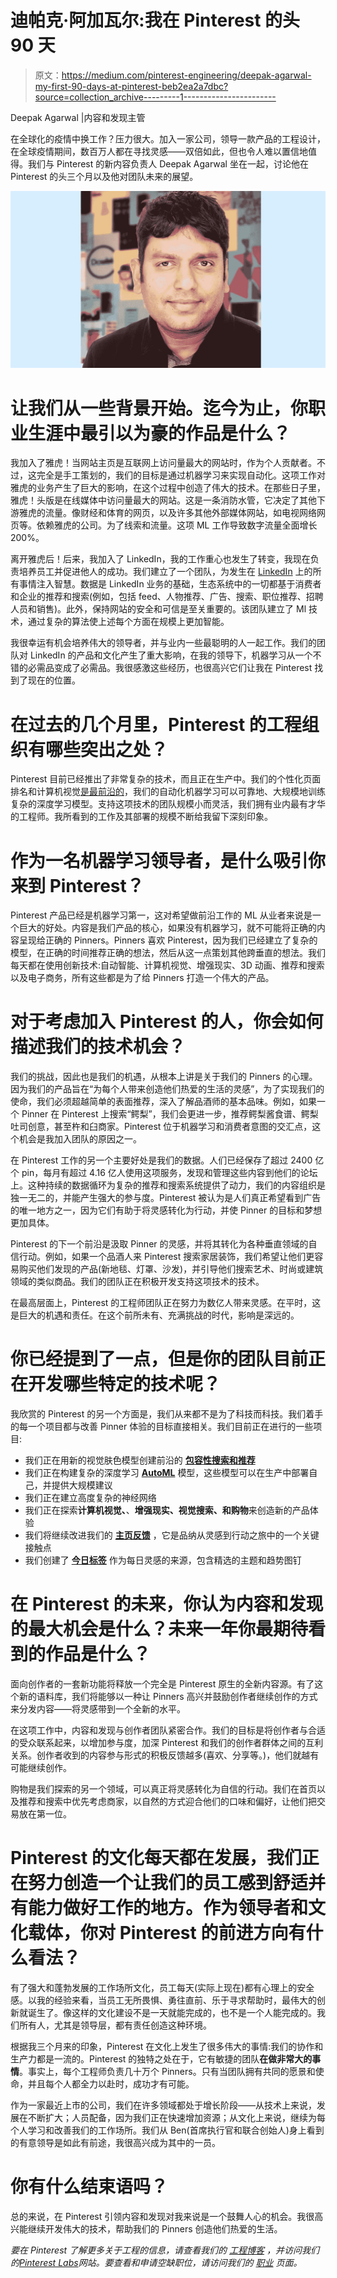 # 迪帕克·阿加瓦尔:我在 Pinterest 的头 90 天

> 原文：<https://medium.com/pinterest-engineering/deepak-agarwal-my-first-90-days-at-pinterest-beb2ea2a7dbc?source=collection_archive---------1----------------------->

Deepak Agarwal |内容和发现主管

在全球化的疫情中换工作？压力很大。加入一家公司，领导一款产品的工程设计，在全球疫情期间，数百万人都在寻找灵感——双倍如此，但也令人难以置信地值得。我们与 Pinterest 的新内容负责人 Deepak Agarwal 坐在一起，讨论他在 Pinterest 的头三个月以及他对团队未来的展望。

![](img/a35568201feca1031eb14a62e3ac6e90.png)

# **让我们从一些背景开始。迄今为止，你职业生涯中最引以为豪的作品是什么？**

我加入了雅虎！当网站主页是互联网上访问量最大的网站时，作为个人贡献者。不过，这完全是手工策划的，我们的目标是通过机器学习来实现自动化。这项工作对雅虎的业务产生了巨大的影响，在这个过程中创造了伟大的技术。在那些日子里，雅虎！头版是在线媒体中访问量最大的网站。这是一条消防水管，它决定了其他下游雅虎的流量。像财经和体育的网页，以及许多其他外部媒体网站，如电视网络网页等。依赖雅虎的公司。为了线索和流量。这项 ML 工作导致数字流量全面增长 200%。

离开雅虎后！后来，我加入了 LinkedIn，我的工作重心也发生了转变，我现在负责培养员工并促进他人的成功。我们建立了一个团队，为发生在 [LinkedIn](https://twimlai.com/twiml-talk-305-live-from-twimlcon-encoding-company-culture-in-applied-ai-systems/) 上的所有事情注入智慧。数据是 LinkedIn 业务的基础，生态系统中的一切都基于消费者和企业的推荐和搜索(例如，包括 feed、人物推荐、广告、搜索、职位推荐、招聘人员和销售)。此外，保持网站的安全和可信是至关重要的。该团队建立了 Ml 技术，通过复杂的算法使上述每个方面在规模上更加智能。

我很幸运有机会培养伟大的领导者，并与业内一些最聪明的人一起工作。我们的团队对 LinkedIn 的产品和文化产生了重大影响，在我的领导下，机器学习从一个不错的必需品变成了必需品。我很感激这些经历，也很高兴它们让我在 Pinterest 找到了现在的位置。

# **在过去的几个月里，Pinterest 的工程组织有哪些突出之处？**

Pinterest 目前已经推出了非常复杂的技术，而且正在生产中。我们的个性化页面排名和计算机视觉[是最前沿的](/pinterest-engineering/powering-inclusive-search-recommendations-with-our-new-visual-skin-tone-model-1d3ba6eeffc7)，我们的自动化机器学习可以可靠地、大规模地训练复杂的深度学习模型。支持这项技术的团队规模小而灵活，我们拥有业内最有才华的工程师。我所看到的工作及其部署的规模不断给我留下深刻印象。

# **作为一名机器学习领导者，是什么吸引你来到 Pinterest？**

Pinterest 产品已经是机器学习第一，这对希望做前沿工作的 ML 从业者来说是一个巨大的好处。内容是我们产品的核心，如果没有机器学习，就不可能将正确的内容呈现给正确的 Pinners。Pinners 喜欢 Pinterest，因为我们已经建立了复杂的模型，在正确的时间推荐正确的想法，然后从这一点策划其他跨垂直的想法。我们每天都在使用创新技术:自动智能、计算机视觉、增强现实、3D 动画、推荐和搜索以及电子商务，所有这些都是为了给 Pinners 打造一个伟大的产品。

# **对于考虑加入 Pinterest 的人，你会如何描述我们的技术机会？**

我们的挑战，因此也是我们的机遇，从根本上讲是关于我们的 Pinners 的心理。因为我们的产品旨在“为每个人带来创造他们热爱的生活的灵感”，为了实现我们的使命，我们必须超越简单的表面推荐，深入了解品酒师的基本品味。例如，如果一个 Pinner 在 Pinterest 上搜索“鳄梨”，我们会更进一步，推荐鳄梨酱食谱、鳄梨吐司创意，甚至杵和臼商家。Pinterest 位于机器学习和消费者意图的交汇点，这个机会是我加入团队的原因之一。

在 Pinterest 工作的另一个主要好处是我们的数据。人们已经保存了超过 2400 亿个 pin，每月有超过 4.16 亿人使用这项服务，发现和管理这些内容到他们的论坛上。这种持续的数据循环为复杂的推荐和搜索系统提供了动力，我们的内容组织是独一无二的，并能产生强大的参与度。Pinterest 被认为是人们真正希望看到广告的唯一地方之一，因为它们有助于将灵感转化为行动，并使 Pinner 的目标和梦想更加具体。

Pinterest 的下一个前沿是汲取 Pinner 的灵感，并将其转化为各种垂直领域的自信行动。例如，如果一个品酒人来 Pinterest 搜索家居装饰，我们希望让他们更容易购买他们发现的产品(新地毯、灯罩、沙发)，并引导他们搜索艺术、时尚或建筑领域的类似商品。我们的团队正在积极开发支持这项技术的技术。

在最高层面上，Pinterest 的工程师团队正在努力为数亿人带来灵感。在平时，这是巨大的机遇和责任。在这个前所未有、充满挑战的时代，影响是深远的。

# 你已经提到了一点，但是你的团队目前正在开发哪些特定的技术呢？

我欣赏的 Pinterest 的另一个方面是，我们从来都不是为了科技而科技。我们着手的每一个项目都与改善 Pinner 体验的目标直接相关。我们目前正在进行的一些项目:

*   我们正在用新的视觉肤色模型创建前沿的 [**包容性搜索和推荐**](/pinterest-engineering/powering-inclusive-search-recommendations-with-our-new-visual-skin-tone-model-1d3ba6eeffc7)
*   我们正在构建复杂的深度学习 [**AutoML**](/pinterest-engineering/how-we-use-automl-multi-task-learning-and-multi-tower-models-for-pinterest-ads-db966c3dc99e) 模型，这些模型可以在生产中部署自己，并提供大规模建议
*   我们正在建立高度复杂的神经网络
*   我们正在探索**计算机视觉、**、**增强现实、视觉搜索、**和**购物**来创造新的产品体验
*   我们将继续改进我们的 [**主页反馈**](/pinterest-engineering/multi-task-learning-and-calibration-for-utility-based-home-feed-ranking-64087a7bcbad) ，它是品纳从灵感到行动之旅中的一个关键接触点
*   我们创建了 [**今日标签**](https://newsroom.pinterest.com/en/post/introducing-the-today-tab-for-daily-inspiration) 作为每日灵感的来源，包含精选的主题和趋势图钉

# 在 Pinterest 的未来，你认为内容和发现的最大机会是什么？未来一年你最期待看到的作品是什么？

面向创作者的一套新功能将释放一个完全是 Pinterest 原生的全新内容源。有了这个新的语料库，我们将能够以一种让 Pinners 高兴并鼓励创作者继续创作的方式来分发内容——将灵感带到一个全新的水平。

在这项工作中，内容和发现与创作者团队紧密合作。我们的目标是将创作者与合适的受众联系起来，以增加参与度，加深 Pinterest 和我们的创作者群体之间的互利关系。创作者收到的内容参与形式的积极反馈越多(喜欢、分享等。)，他们就越有可能继续创作。

购物是我们探索的另一个领域，可以真正将灵感转化为自信的行动。我们在首页以及推荐和搜索中优先考虑商家，以自然的方式迎合他们的口味和偏好，让他们把交易放在第一位。

# **Pinterest 的文化每天都在发展，我们正在努力创造一个让我们的员工感到舒适并有能力做好工作的地方。作为领导者和文化载体，你对 Pinterest 的前进方向有什么看法？**

有了强大和蓬勃发展的工作场所文化，员工每天(实际上现在)都有心理上的安全感。以我的经验来看，当员工无所畏惧、勇往直前、乐于寻求帮助时，最伟大的创新就诞生了。像这样的文化建设不是一天就能完成的，也不是一个人能完成的。我们所有人，尤其是领导层，都有责任创造这种环境。

根据我三个月来的印象，Pinterest 在文化上发生了很多伟大的事情:我们的协作和生产力都是一流的。Pinterest 的独特之处在于，它有敏捷的团队**在做非常大的事情**。事实上，每个工程师负责几十万个 Pinners。只有当团队拥有共同的愿景和使命，并且每个人都全力以赴时，成功才有可能。

作为一家最近上市的公司，我们在许多领域都处于增长阶段——从技术上来说，发展在不断扩大；人员配备，因为我们正在快速增加资源；从文化上来说，继续为每个人学习和改善我们的工作场所。我们从 Ben(首席执行官和联合创始人)身上看到的有意领导是如此有前途，我很高兴成为其中的一员。

# **你有什么结束语吗？**

总的来说，在 Pinterest 引领内容和发现对我来说是一个鼓舞人心的机会。我很高兴能继续开发伟大的技术，帮助我们的 Pinners 创造他们热爱的生活。

*要在 Pinterest 了解更多关于工程的信息，请查看我们的* [*工程博客*](https://medium.com/pinterest-engineering) *，并访问我们的*[*Pinterest Labs*](https://labs.pinterest.com/)*网站。要查看和申请空缺职位，请访问我们的* [*职业*](https://www.pinterestcareers.com/homepage) *页面。*